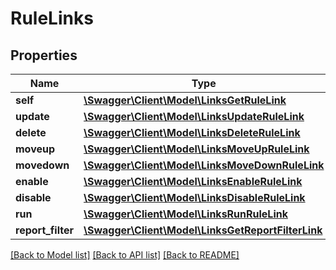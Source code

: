 # RuleLinks

## Properties
Name | Type | Description | Notes
------------ | ------------- | ------------- | -------------
**self** | [**\Swagger\Client\Model\LinksGetRuleLink**](LinksGetRuleLink.md) |  | 
**update** | [**\Swagger\Client\Model\LinksUpdateRuleLink**](LinksUpdateRuleLink.md) |  | [optional] 
**delete** | [**\Swagger\Client\Model\LinksDeleteRuleLink**](LinksDeleteRuleLink.md) |  | [optional] 
**moveup** | [**\Swagger\Client\Model\LinksMoveUpRuleLink**](LinksMoveUpRuleLink.md) |  | [optional] 
**movedown** | [**\Swagger\Client\Model\LinksMoveDownRuleLink**](LinksMoveDownRuleLink.md) |  | [optional] 
**enable** | [**\Swagger\Client\Model\LinksEnableRuleLink**](LinksEnableRuleLink.md) |  | [optional] 
**disable** | [**\Swagger\Client\Model\LinksDisableRuleLink**](LinksDisableRuleLink.md) |  | [optional] 
**run** | [**\Swagger\Client\Model\LinksRunRuleLink**](LinksRunRuleLink.md) |  | [optional] 
**report_filter** | [**\Swagger\Client\Model\LinksGetReportFilterLink**](LinksGetReportFilterLink.md) |  | [optional] 

[[Back to Model list]](../README.md#documentation-for-models) [[Back to API list]](../README.md#documentation-for-api-endpoints) [[Back to README]](../README.md)


